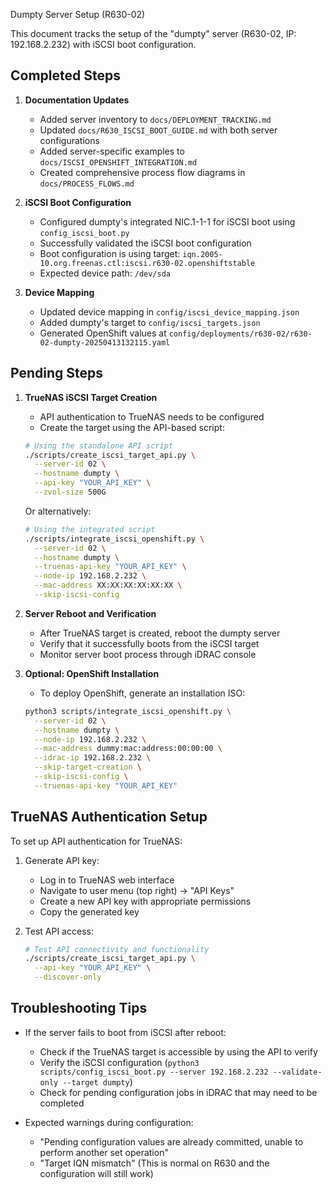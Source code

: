 Dumpty Server Setup (R630-02)

This document tracks the setup of the "dumpty" server (R630-02, IP: 192.168.2.232) with iSCSI boot configuration.

## Completed Steps

1. **Documentation Updates**
   - Added server inventory to `docs/DEPLOYMENT_TRACKING.md`
   - Updated `docs/R630_ISCSI_BOOT_GUIDE.md` with both server configurations
   - Added server-specific examples to `docs/ISCSI_OPENSHIFT_INTEGRATION.md`
   - Created comprehensive process flow diagrams in `docs/PROCESS_FLOWS.md`

2. **iSCSI Boot Configuration**
   - Configured dumpty's integrated NIC.1-1-1 for iSCSI boot using `config_iscsi_boot.py`
   - Successfully validated the iSCSI boot configuration
   - Boot configuration is using target: `iqn.2005-10.org.freenas.ctl:iscsi.r630-02.openshiftstable`
   - Expected device path: `/dev/sda`

3. **Device Mapping**
   - Updated device mapping in `config/iscsi_device_mapping.json`
   - Added dumpty's target to `config/iscsi_targets.json`
   - Generated OpenShift values at `config/deployments/r630-02/r630-02-dumpty-20250413132115.yaml`

## Pending Steps

1. **TrueNAS iSCSI Target Creation**
   - API authentication to TrueNAS needs to be configured
   - Create the target using the API-based script:

   ```bash
   # Using the standalone API script
   ./scripts/create_iscsi_target_api.py \
     --server-id 02 \
     --hostname dumpty \
     --api-key "YOUR_API_KEY" \
     --zvol-size 500G
   ```

   Or alternatively:

   ```bash
   # Using the integrated script
   ./scripts/integrate_iscsi_openshift.py \
     --server-id 02 \
     --hostname dumpty \
     --truenas-api-key "YOUR_API_KEY" \
     --node-ip 192.168.2.232 \
     --mac-address XX:XX:XX:XX:XX:XX \
     --skip-iscsi-config
   ```

2. **Server Reboot and Verification**
   - After TrueNAS target is created, reboot the dumpty server
   - Verify that it successfully boots from the iSCSI target
   - Monitor server boot process through iDRAC console

3. **Optional: OpenShift Installation**
   - To deploy OpenShift, generate an installation ISO:
   ```bash
   python3 scripts/integrate_iscsi_openshift.py \
     --server-id 02 \
     --hostname dumpty \
     --node-ip 192.168.2.232 \
     --mac-address dummy:mac:address:00:00:00 \
     --idrac-ip 192.168.2.232 \
     --skip-target-creation \
     --skip-iscsi-config \
     --truenas-api-key "YOUR_API_KEY"
   ```

## TrueNAS Authentication Setup

To set up API authentication for TrueNAS:

1. Generate API key:
   - Log in to TrueNAS web interface
   - Navigate to user menu (top right) → "API Keys"
   - Create a new API key with appropriate permissions
   - Copy the generated key

2. Test API access:
   ```bash
   # Test API connectivity and functionality
   ./scripts/create_iscsi_target_api.py \
     --api-key "YOUR_API_KEY" \
     --discover-only
   ```

## Troubleshooting Tips

- If the server fails to boot from iSCSI after reboot:
  - Check if the TrueNAS target is accessible by using the API to verify
  - Verify the iSCSI configuration (`python3 scripts/config_iscsi_boot.py --server 192.168.2.232 --validate-only --target dumpty`)
  - Check for pending configuration jobs in iDRAC that may need to be completed

- Expected warnings during configuration:
  - "Pending configuration values are already committed, unable to perform another set operation"
  - "Target IQN mismatch" (This is normal on R630 and the configuration will still work)
